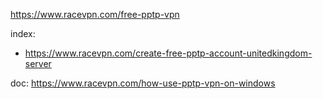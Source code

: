 https://www.racevpn.com/free-pptp-vpn

index:
- https://www.racevpn.com/create-free-pptp-account-unitedkingdom-server

doc: https://www.racevpn.com/how-use-pptp-vpn-on-windows
